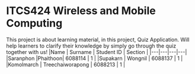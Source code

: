# ITCS424 Wireless and Mobile Computing
This project is about learning material, in this project, Quiz Application. Will help learners to clarify their knowledge by simply go through the quiz together with us!
|Name   | Surname  | Student ID  | Section  |
|---|---|---|---|
|Saranphon |Phaithoon| 6088114 | 1 |
|Supakarn   | Wongnil  | 6088137  | 1  |
|Komolmarch  | Treechaiworapong  | 6088213 | 1 |
